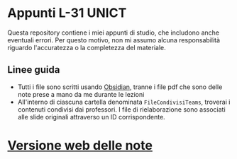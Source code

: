 # Appunti L-31 UNICT

Questa repository contiene i miei appunti di studio, che includono anche eventuali errori. Per questo motivo, non mi assumo alcuna responsabilità riguardo l'accuratezza o la completezza del materiale.

## Linee guida
- Tutti i file sono scritti usando [Obsidian](https://obsidian.md/), tranne i file pdf che sono delle note prese a mano da me durante le lezioni
- All'interno di ciascuna cartella denominata `FileCondivisiTeams`, troverai i contenuti condivisi dai professori. I file di rielaborazione sono associati alle slide originali attraverso un ID corrispondente.

# [Versione web delle note]([https://obsidian.md/](https://uni-notes-girlando.netlify.app/))

